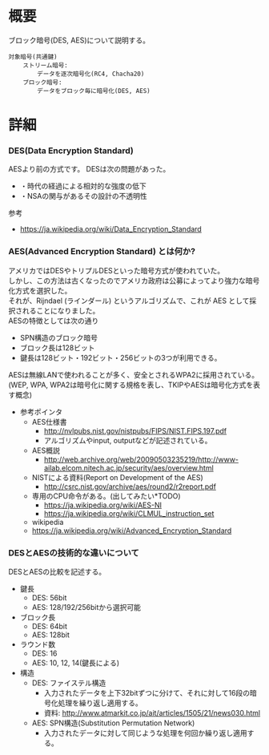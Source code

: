 # 概要
ブロック暗号(DES, AES)について説明する。
```
対象暗号(共通鍵)
	ストリーム暗号: 
		データを逐次暗号化(RC4, Chacha20)
	ブロック暗号:
		データをブロック毎に暗号化(DES, AES)
```

# 詳細

### DES(Data Encryption Standard)
AESより前の方式です。
DESは次の問題があった。
- ・時代の経過による相対的な強度の低下
- ・NSAの関与があるその設計の不透明性


参考
- https://ja.wikipedia.org/wiki/Data_Encryption_Standard

### AES(Advanced Encryption Standard) とは何か?
アメリカではDESやトリプルDESといった暗号方式が使われていた。  
しかし、この方法は古くなったのでアメリカ政府は公募によってより強力な暗号化方式を選択した。  
それが、Rijndael (ラインダール) というアルゴリズムで、これが AES として採択されることになりました。  
AESの特徴としては次の通り
- SPN構造のブロック暗号
- ブロック長は128ビット
- 鍵長は128ビット・192ビット・256ビットの3つが利用できる。

AESは無線LANで使われることが多く、安全とされるWPA2に採用されている。  
(WEP, WPA, WPA2は暗号化に関する規格を表し、TKIPやAESは暗号化方式を表す概念)

- 参考ポインタ
  - AES仕様書
    - http://nvlpubs.nist.gov/nistpubs/FIPS/NIST.FIPS.197.pdf
    - アルゴリズムやinput, outputなどが記述されている。
  - AES概説
    - http://web.archive.org/web/20090503235219/http://www-ailab.elcom.nitech.ac.jp/security/aes/overview.html
  - NISTによる資料(Report on Development of the AES)
    - http://csrc.nist.gov/archive/aes/round2/r2report.pdf
  - 専用のCPU命令がある。(出してみたい*TODO)
    - https://ja.wikipedia.org/wiki/AES-NI
    - https://ja.wikipedia.org/wiki/CLMUL_instruction_set
  - wikipedia
   - https://ja.wikipedia.org/wiki/Advanced_Encryption_Standard

### DESとAESの技術的な違いについて
DESとAESの比較を記述する。
- 鍵長
  - DES: 56bit
  - AES: 128/192/256bitから選択可能
- ブロック長
  - DES: 64bit
  - AES: 128bit
- ラウンド数
  - DES: 16
  - AES: 10, 12, 14(鍵長による)
- 構造
  - DES: ファイステル構造
    - 入力されたデータを上下32bitずつに分けて、それに対して16段の暗号化処理を繰り返し適用する。
    - 資料: http://www.atmarkit.co.jp/ait/articles/1505/21/news030.html
  - AES: SPN構造(Substitution Permutation Network)
    - 入力されたデータに対して同じような処理を何回か繰り返し適用する。




